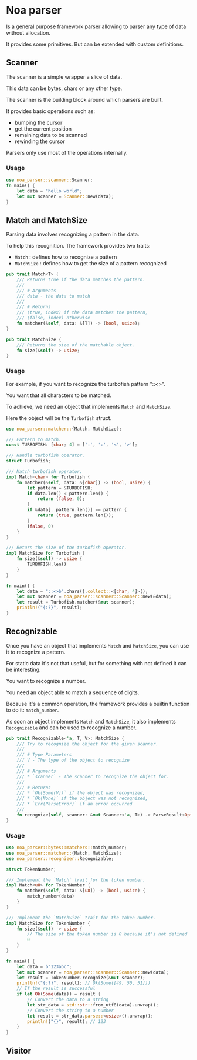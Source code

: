 # Noa parser

Is a general purpose framework parser allowing to parser any type of data without allocation.

It provides some primitives. But can be extended with custom definitions.

## Scanner

The scanner is a simple wrapper a slice of data.

This data can be bytes, chars or any other type.

The scanner is the building block around which parsers are built.

It provides basic operations such as:
- bumping the cursor
- get the current position
- remaining data to be scanned
- rewinding the cursor

Parsers only use most of the operations internally.

### Usage

```rust
use noa_parser::scanner::Scanner;
fn main() {
    let data = "hello world";
    let mut scanner = Scanner::new(data);
}
```

## Match and MatchSize

Parsing data involves recognizing a pattern in the data.

To help this recognition. The framework provides two traits:
- `Match` : defines how to recognize a pattern
- `MatchSize` : defines how to get the size of a pattern recognized

```rust
pub trait Match<T> {
    /// Returns true if the data matches the pattern.
    ///
    /// # Arguments
    /// data - the data to match
    ///
    /// # Returns
    /// (true, index) if the data matches the pattern,
    /// (false, index) otherwise
    fn matcher(&self, data: &[T]) -> (bool, usize);
}

pub trait MatchSize {
    /// Returns the size of the matchable object.
    fn size(&self) -> usize;
}
```

### Usage

For example, if you want to recognize the turbofish pattern "::<>". 

You want that all characters to be matched.

To achieve, we need an object that implements `Match` and `MatchSize`.

Here the object will be the `Turbofish` struct.

```rust
use noa_parser::matcher::{Match, MatchSize};

/// Pattern to match.
const TURBOFISH: [char; 4] = [':', ':', '<', '>'];

/// Handle turbofish operator.
struct Turbofish;

/// Match turbofish operator.
impl Match<char> for Turbofish {
    fn matcher(&self, data: &[char]) -> (bool, usize) {
        let pattern = &TURBOFISH;
        if data.len() < pattern.len() {
            return (false, 0);
        }
        if &data[..pattern.len()] == pattern {
            return (true, pattern.len());
        }
        (false, 0)
    }
}

/// Return the size of the turbofish operator.
impl MatchSize for Turbofish {
    fn size(&self) -> usize {
        TURBOFISH.len()
    }
}

fn main() {
    let data = "::<>b".chars().collect::<[char; 4]>();
    let mut scanner = noa_parser::scanner::Scanner::new(&data);
    let result = Turbofish.matcher(&mut scanner);
    println!("{:?}", result);
}
```

## Recognizable

Once you have an object that implements `Match` and `MatchSize`, you can use it to recognize a pattern.

For static data it's not that useful, but for something with not defined it can be interesting.

You want to recognize a number.

You need an object able to match a sequence of digits.

Because it's a common operation, the framework provides a builtin function to do it: `match_number`.

As soon an object implements `Match` and `MatchSize`, it also implements `Recognizable` and can be used to recognize a number.

```rust
pub trait Recognizable<'a, T, V>: MatchSize {
    /// Try to recognize the object for the given scanner.
    ///
    /// # Type Parameters
    /// V - The type of the object to recognize
    ///
    /// # Arguments
    /// * `scanner` - The scanner to recognize the object for.
    ///
    /// # Returns
    /// * `Ok(Some(V))` if the object was recognized,
    /// * `Ok(None)` if the object was not recognized,
    /// * `Err(ParseError)` if an error occurred
    ///
    fn recognize(self, scanner: &mut Scanner<'a, T>) -> ParseResult<Option<V>>;
}
```

### Usage

```rust
use noa_parser::bytes::matchers::match_number;
use noa_parser::matcher::{Match, MatchSize};
use noa_parser::recognizer::Recognizable;

struct TokenNumber;

/// Implement the `Match` trait for the token number.
impl Match<u8> for TokenNumber {
    fn matcher(&self, data: &[u8]) -> (bool, usize) {
        match_number(data)
    }
}

/// Implement the `MatchSize` trait for the token number.
impl MatchSize for TokenNumber {
    fn size(&self) -> usize {
        // The size of the token number is 0 because it's not defined
        0
    }
}

fn main() {
    let data = b"123abc";
    let mut scanner = noa_parser::scanner::Scanner::new(data);
    let result = TokenNumber.recognize(&mut scanner);
    println!("{:?}", result); // Ok(Some([49, 50, 51]))
    // If the result is successful
    if let Ok(Some(data)) = result {
        // Convert the data to a string
        let str_data = std::str::from_utf8(data).unwrap();
        // Convert the string to a number
        let result = str_data.parse::<usize>().unwrap();
        println!("{}", result); // 123
    }
}
```

## Visitor